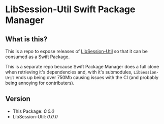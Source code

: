 # LibSession-Util Swift Package Manager

## What is this?
This is a repo to expose releases of [LibSession-Util](https://github.com/session-foundation/libsession-util) so that it can be consumed as a Swift Package.

This is a separate repo because Swift Package Manager does a full clone when retrieving it's dependencies and, with it's submodules, `LibSession-Uril` ends up being over 750Mb causing issues with the CI (and probably being annoying for contributers).

## Version

* This Package: *0.0.0*
* LibSession-Util: *0.0.0*
